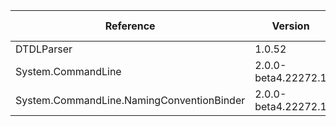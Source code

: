  | Reference                                 | Version             | License Type | License                        | 
 | ----------------------------------------- | ------------------- | ------------ | ------------------------------ | 
 | DTDLParser                                | 1.0.52              | MIT          | https://licenses.nuget.org/MIT | 
 | System.CommandLine                        | 2.0.0-beta4.22272.1 | MIT          | https://licenses.nuget.org/MIT | 
 | System.CommandLine.NamingConventionBinder | 2.0.0-beta4.22272.1 | MIT          | https://licenses.nuget.org/MIT | 
